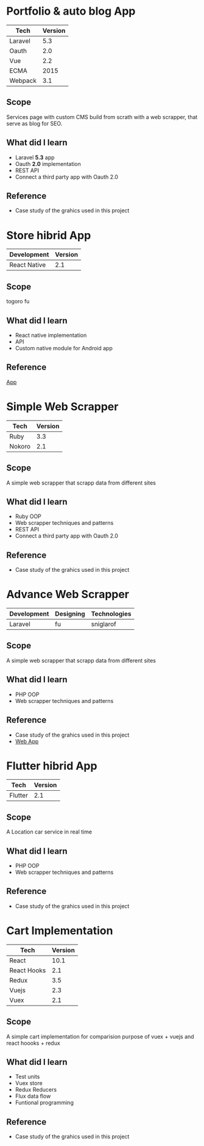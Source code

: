 # **Portfolio & auto blog App**
Tech | Version 
------------| ----------
Laravel | 5.3
Oauth | 2.0
Vue| 2.2
ECMA | 2015
Webpack | 3.1

## Scope
Services page with custom CMS build from scrath with a web scrapper, that serve as blog for SEO.
## What did I learn
* Laravel **5.3** app 
* Oauth **2.0** implementation
* REST API
* Connect a third party app with Oauth 2.0  


## Reference
* Case study of the grahics used in this project

# **Store hibrid App**
Development | Version
------------| ----------
React Native|  2.1

## Scope
togoro fu
## What did I learn
* React native implementation
* API 
* Custom native module for Android app  
## Reference
[App](https://play.google.com/store/apps/details?id=com.bonusapp2&hl=es)

# **Simple Web Scrapper**
Tech | Version
------------| ----------
Ruby | 3.3
Nokoro| 2.1 

## Scope
A simple web scrapper that scrapp data from different sites

## What did I learn
* Ruby OOP 
* Web scrapper techniques and patterns
* REST API
* Connect a third party app with Oauth 2.0  

## Reference
* Case study of the grahics used in this project

# **Advance Web Scrapper**
Development | Designing | Technologies
------------| ----------| -----------
Laravel | fu | sniglarof 

## Scope
A simple web scrapper that scrapp data from different sites

## What did I learn
* PHP OOP 
* Web scrapper techniques and patterns

## Reference
* Case study of the grahics used in this project
* [Web App](https://www.venezuelahoy.com)


# **Flutter hibrid App**
Tech | Version  
------------| ----------
Flutter | 2.1  

## Scope
A Location car service in real time 

## What did I learn
* PHP OOP 
* Web scrapper techniques and patterns

## Reference
* Case study of the grahics used in this project

# **Cart Implementation**
Tech | Version 
------------| ----------
React | 10.1
React Hooks | 2.1
Redux | 3.5
Vuejs | 2.3  
Vuex | 2.1

## Scope
A simple cart implementation for comparision purpose of vuex + vuejs and react hoooks + redux

## What did I learn
* Test units
* Vuex store
* Redux Reducers
* Flux data flow
* Funtional programming

## Reference
* Case study of the grahics used in this project
